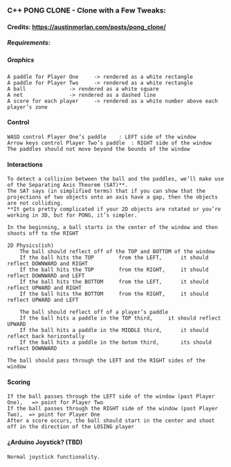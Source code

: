 ### C++ PONG CLONE - Clone with a Few Tweaks:
#### Credits: https://austinmorlan.com/posts/pong_clone/
##### Requirements:
##### Graphics
	A paddle for Player One		-> rendered as a white rectangle
	A paddle for Player Two		-> rendered as a white rectangle
	A ball				-> rendered as a white square
	A net				-> rendered as a dashed line
	A score for each player		-> rendered as a white number above each player’s zone

#### Control
	WASD control Player One’s paddle	: LEFT side of the window
	Arrow keys control Player Two’s paddle	: RIGHT side of the window
	The paddles should not move beyond the bounds of the window

#### Interactions
	To detect a collision between the ball and the paddles, we’ll make use of the Separating Axis Theorem (SAT)**. 
	The SAT says (in simplified terms) that if you can show that the projections of two objects onto an axis have a gap, then the objects are not colliding.
	**It gets pretty complicated if your 2D objects are rotated or you’re working in 3D, but for PONG, it’s simpler.

	In the beginning, a ball starts in the center of the window and then shoots off to the RIGHT

	2D Physics(ish)
		The ball should reflect off of the TOP and BOTTOM of the window
		If the ball hits the TOP		from the LEFT,		it should reflect DOWNWARD and RIGHT
		If the ball hits the TOP		from the RIGHT,		it should reflect DOWNWARD and LEFT
		If the ball hits the BOTTOM		from the LEFT,		it should reflect UPWARD and RIGHT
		If the ball hits the BOTTOM		from the RIGHT,		it should reflect UPWARD and LEFT

		The ball should reflect off of a player’s paddle
		If the ball hits a paddle in the TOP third,		it should reflect UPWARD
		If the ball hits a paddle in the MIDDLE third,		it should reflect back horizontally
		If the ball hits a paddle in the botom third,		its should reflect DOWNWARD

	The ball should pass through the LEFT and the RIGHT sides of the window

#### Scoring
	If the ball passes through the LEFT side of the window (past Player One),	=> point for Player Two
	If the ball passes through the RIGHT side of the window (past Player Two),	=> point for Player One
	After a score occurs, the ball should start in the center and shoot off in the direction of the LOSING player

#### ¿Arduino Joystick? (TBD)
	Normal joystick functionality. 
